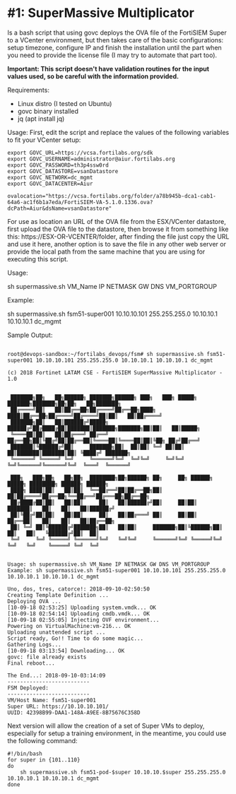 # #1: SuperMassive Multiplicator

Is a bash script that using govc deploys the OVA file of the FortiSIEM Super to a VCenter environment, but then takes care of the basic configurations: setup timezone, configure IP and finish the installation until the part when you need to provide the license file (I may try to automate that part too).

**Important: This script doesn't have validation routines for the input values used, so be careful with the information provided.**

Requirements: 
- Linux distro (I tested on Ubuntu)
- govc binary installed
- jq (apt install jq)

Usage:
First, edit the script and replace the values of the following variables to fit your VCenter setup:

```
export GOVC_URL=https://vcsa.fortilabs.org/sdk
export GOVC_USERNAME=administrator@aiur.fortilabs.org
export GOVC_PASSWORD=th3p4ssw0rd
export GOVC_DATASTORE=vsanDatastore
export GOVC_NETWORK=dc_mgmt
export GOVC_DATACENTER=Aiur

ovalocation="https://vcsa.fortilabs.org/folder/a78b945b-dca1-cab1-64a6-ac1f6b1a7eda/FortiSIEM-VA-5.1.0.1336.ova?dcPath=Aiur&dsName=vsanDatastore"

```

For use as location an URL of the OVA file from the ESX/VCenter datastore, first upload the OVA file to the datastore, then browse it from something like this: https://ESX-OR-VCENTER/folder, after finding the file just copy the URL and use it here, another option is to save the file in any other web server or provide the local path from the same machine that you are using for executing this script.

Usage: 

sh supermassive.sh VM_Name IP NETMASK GW DNS VM_PORTGROUP

Example:

sh supermassive.sh fsm51-super001 10.10.10.101 255.255.255.0 10.10.10.1 10.10.10.1 dc_mgmt

Sample Output:

```

root@devops-sandbox:~/fortilabs_devops/fsm# sh supermassive.sh fsm51-super001 10.10.10.101 255.255.255.0 10.10.10.1 10.10.10.1 dc_mgmt
 
(c) 2018 Fortinet LATAM CSE - FortiSIEM SuperMassive Multiplicator - 1.0


 ███████╗██╗   ██╗██████╗ ███████╗██████╗ ███╗   ███╗ █████╗ ███████╗███████╗██╗██╗   ██╗███████╗  
 ██╔════╝██║   ██║██╔══██╗██╔════╝██╔══██╗████╗ ████║██╔══██╗██╔════╝██╔════╝██║██║   ██║██╔════╝  
 ███████╗██║   ██║██████╔╝█████╗  ██████╔╝██╔████╔██║███████║███████╗███████╗██║██║   ██║█████╗    
 ╚════██║██║   ██║██╔═══╝ ██╔══╝  ██╔══██╗██║╚██╔╝██║██╔══██║╚════██║╚════██║██║╚██╗ ██╔╝██╔══╝    
 ███████║╚██████╔╝██║     ███████╗██║  ██║██║ ╚═╝ ██║██║  ██║███████║███████║██║ ╚████╔╝ ███████╗  
 ╚══════╝ ╚═════╝ ╚═╝     ╚══════╝╚═╝  ╚═╝╚═╝     ╚═╝╚═╝  ╚═╝╚══════╝╚══════╝╚═╝  ╚═══╝  ╚══════╝  

 ███╗   ███╗██╗   ██╗██╗  ████████╗██╗██████╗ ██╗     ██╗ ██████╗ █████╗ ████████╗ ██████╗ ██████╗     
 ████╗ ████║██║   ██║██║  ╚══██╔══╝██║██╔══██╗██║     ██║██╔════╝██╔══██╗╚══██╔══╝██╔═══██╗██╔══██╗    
 ██╔████╔██║██║   ██║██║     ██║   ██║██████╔╝██║     ██║██║     ███████║   ██║   ██║   ██║██████╔╝    
 ██║╚██╔╝██║██║   ██║██║     ██║   ██║██╔═══╝ ██║     ██║██║     ██╔══██║   ██║   ██║   ██║██╔══██╗    
 ██║ ╚═╝ ██║╚██████╔╝███████╗██║   ██║██║     ███████╗██║╚██████╗██║  ██║   ██║   ╚██████╔╝██║  ██║    
 ╚═╝     ╚═╝ ╚═════╝ ╚══════╝╚═╝   ╚═╝╚═╝     ╚══════╝╚═╝ ╚═════╝╚═╝  ╚═╝   ╚═╝    ╚═════╝ ╚═╝  ╚═╝    


Usage: sh supermassive.sh VM_Name IP NETMASK GW DNS VM_PORTGROUP
Example: sh supermassive.sh fsm51-super001 10.10.10.101 255.255.255.0 10.10.10.1 10.10.10.1 dc_mgmt

Uno, dos, tres, catorce!: 2018-09-10-02:50:50
Creating Template Definition ...
Deploying OVA ...
[10-09-18 02:53:25] Uploading system.vmdk... OK
[10-09-18 02:54:14] Uploading cmdb.vmdk... OK
[10-09-18 02:55:05] Injecting OVF environment...
Powering on VirtualMachine:vm-216... OK
Uploading unattended script ...
Script ready, Go!! Time to do some magic... 
Gathering Logs...
[10-09-18 03:13:54] Downloading... OK
govc: file already exists
Final reboot...

The End...: 2018-09-10-03:14:09
--------------------------
FSM Deployed:
--------------------------
VM/Host Name: fsm51-super001
Super URL: https://10.10.10.101/
UUID: 42398B99-DAA1-148A-A9EE-8B75676C358D

```
Next version will allow the creation of a set of Super VMs to deploy, especially for setup a training environment, in the meantime, you could use the following command:

```
#!/bin/bash
for super in {101..110}
do
    sh supermassive.sh fsm51-pod-$super 10.10.10.$super 255.255.255.0 10.10.10.1 10.10.10.1 dc_mgmt
done
```
